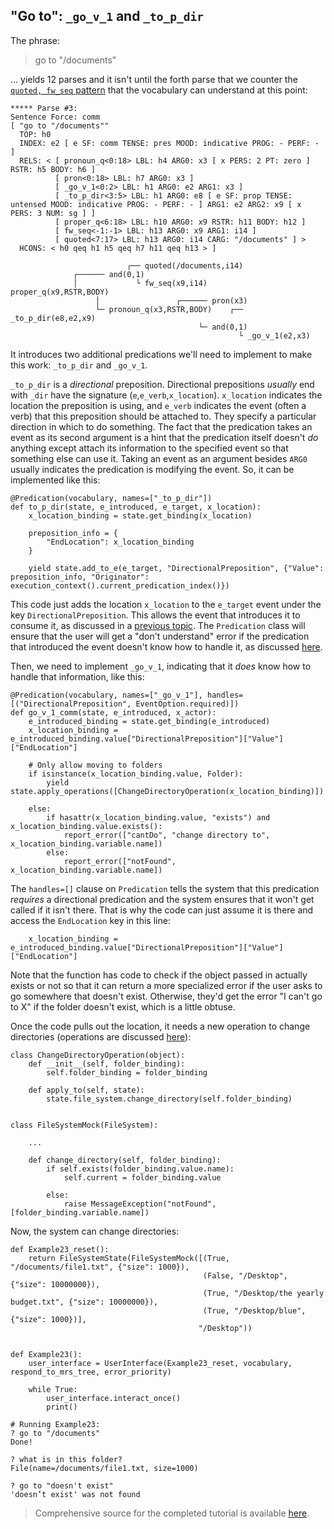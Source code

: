 ## "Go to": `_go_v_1` and `_to_p_dir`
The phrase:

> go to "/documents"

... yields 12 parses and it isn't until the forth parse that we counter the [`quoted, fw_seq` pattern](devvocabFileDirectoryNames) that the vocabulary can understand at this point:

~~~
***** Parse #3:
Sentence Force: comm
[ "go to "/documents""
  TOP: h0
  INDEX: e2 [ e SF: comm TENSE: pres MOOD: indicative PROG: - PERF: - ]
  RELS: < [ pronoun_q<0:18> LBL: h4 ARG0: x3 [ x PERS: 2 PT: zero ] RSTR: h5 BODY: h6 ]
          [ pron<0:18> LBL: h7 ARG0: x3 ]
          [ _go_v_1<0:2> LBL: h1 ARG0: e2 ARG1: x3 ]
          [ _to_p_dir<3:5> LBL: h1 ARG0: e8 [ e SF: prop TENSE: untensed MOOD: indicative PROG: - PERF: - ] ARG1: e2 ARG2: x9 [ x PERS: 3 NUM: sg ] ]
          [ proper_q<6:18> LBL: h10 ARG0: x9 RSTR: h11 BODY: h12 ]
          [ fw_seq<-1:-1> LBL: h13 ARG0: x9 ARG1: i14 ]
          [ quoted<7:17> LBL: h13 ARG0: i14 CARG: "/documents" ] >
  HCONS: < h0 qeq h1 h5 qeq h7 h11 qeq h13 > ]

                          ┌── quoted(/documents,i14)
              ┌────── and(0,1)
              │             └ fw_seq(x9,i14)
proper_q(x9,RSTR,BODY)
                   │                 ┌────── pron(x3)
                   └─ pronoun_q(x3,RSTR,BODY)    ┌── _to_p_dir(e8,e2,x9)
                                          └─ and(0,1)
                                                   └ _go_v_1(e2,x3)

~~~

It introduces two additional predications we'll need to implement to make this work: `_to_p_dir` and `_go_v_1`.

`_to_p_dir` is a *directional* preposition.  Directional prepositions *usually* end with `_dir` have the signature (`e`,`e_verb`,`x_location`).  `x_location` indicates the location the preposition is using, and `e_verb` indicates the event (often a verb) that this preposition should be attached to. They specify a particular direction in which to do something.  The fact that the predication takes an event as its second argument is a hint that the predication itself doesn't *do* anything except attach its information to the specified event so that something else can use it. Taking an event as an argument besides `ARG0` usually indicates the predication is modifying the event. So, it can be implemented like this:

~~~
@Predication(vocabulary, names=["_to_p_dir"])
def to_p_dir(state, e_introduced, e_target, x_location):
    x_location_binding = state.get_binding(x_location)

    preposition_info = {
        "EndLocation": x_location_binding
    }

    yield state.add_to_e(e_target, "DirectionalPreposition", {"Value": preposition_info, "Originator": execution_context().current_predication_index()})
~~~

This code just adds the location `x_location` to the `e_target` event under the key `DirectionalPreposition`. This allows the event that introduces it to consume it, as discussed in a [previous topic](../devhowto/devhowtoEvents). The `Predication` class will ensure that the user will get a "don't understand" error if the predication that introduced the event doesn't know how to handle it, as discussed [here](../devhowto/devhowtoHandlingEventInformation).

Then, we need to implement `_go_v_1`, indicating that it *does* know how to handle that information, like this:

~~~
@Predication(vocabulary, names=["_go_v_1"], handles=[("DirectionalPreposition", EventOption.required)])
def go_v_1_comm(state, e_introduced, x_actor):
    e_introduced_binding = state.get_binding(e_introduced)
    x_location_binding = e_introduced_binding.value["DirectionalPreposition"]["Value"]["EndLocation"]

    # Only allow moving to folders
    if isinstance(x_location_binding.value, Folder):
        yield state.apply_operations([ChangeDirectoryOperation(x_location_binding)])

    else:
        if hasattr(x_location_binding.value, "exists") and x_location_binding.value.exists():
            report_error(["cantDo", "change directory to", x_location_binding.variable.name])
        else:
            report_error(["notFound", x_location_binding.variable.name])
~~~

The `handles=[]` clause on `Predication` tells the system that this predication *requires* a directional predication and the system ensures that it won't get called if it isn't there. That is why the code can just assume it is there and access the `EndLocation` key in this line:

~~~
    x_location_binding = e_introduced_binding.value["DirectionalPreposition"]["Value"]["EndLocation"]
~~~

Note that the function has code to check if the object passed in actually exists or not so that it can return a more specialized error if the user asks to go somewhere that doesn't exist. Otherwise, they'd get the error "I can't go to X" if the folder doesn't exist, which is a little obtuse.


Once the code pulls out the location, it needs a new operation to change directories (operations are discussed [here](../devhowto/devhowtoSimpleCommands)):

~~~
class ChangeDirectoryOperation(object):
    def __init__(self, folder_binding):
        self.folder_binding = folder_binding

    def apply_to(self, state):
        state.file_system.change_directory(self.folder_binding)
    
        
class FileSystemMock(FileSystem):

    ... 
    
    def change_directory(self, folder_binding):
        if self.exists(folder_binding.value.name):
            self.current = folder_binding.value

        else:
            raise MessageException("notFound", [folder_binding.variable.name])
~~~

Now, the system can change directories:

~~~
def Example23_reset():
    return FileSystemState(FileSystemMock([(True, "/documents/file1.txt", {"size": 1000}),
                                           (False, "/Desktop", {"size": 10000000}),
                                           (True, "/Desktop/the yearly budget.txt", {"size": 10000000}),
                                           (True, "/Desktop/blue", {"size": 1000})],
                                          "/Desktop"))


def Example23():
    user_interface = UserInterface(Example23_reset, vocabulary, respond_to_mrs_tree, error_priority)

    while True:
        user_interface.interact_once()
        print()
        
# Running Example23:
? go to "/documents"
Done!

? what is in this folder?
File(name=/documents/file1.txt, size=1000)

? go to "doesn't exist"
'doesn’t exist' was not found
~~~

> Comprehensive source for the completed tutorial is available [here](https://github.com/EricZinda/Perplexity).
